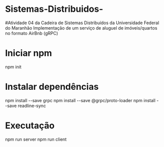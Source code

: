 # Sistemas-Distribuidos-

#Atividade 04 da Cadeira de Sistemas Distribuídos da Universidade Federal do Maranhão
Implementação de um serviço de aluguel de imóveis/quartos no formato AirBnb (gRPC)
# Iniciar npm
npm init
# Instalar dependências
npm install --save grpc
npm install --save @grpc/proto-loader
npm install --save readline-sync
# Executação
npm run server
npm run client
